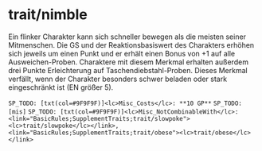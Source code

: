 # trait/nimble

Ein flinker Charakter kann sich schneller bewegen als die meisten seiner Mitmenschen. Die GS und der Reaktionsbasiswert des Charakters erhöhen sich jeweils um einen Punkt und er erhält einen Bonus von +1 auf alle Ausweichen-Proben. Charaktere mit diesem Merkmal erhalten außerdem drei Punkte Erleichterung auf Taschendiebstahl-Proben. Dieses Merkmal verfällt, wenn der Charakter besonders schwer beladen oder stark eingeschränkt ist (EN größer 5).

`SP_TODO: [txt(col=#9F9F9F)]<lc>Misc_Costs</lc>: **10 GP**`
`SP_TODO: [mis]`
`SP_TODO: [txt(col=#9F9F9F)]<lc>Misc_NotCombinableWith</lc>: <link="BasicRules;SupplementTraits;trait/slowpoke"><lc>trait/slowpoke</lc></link>, <link="BasicRules;SupplementTraits;trait/obese"><lc>trait/obese</lc></link>`